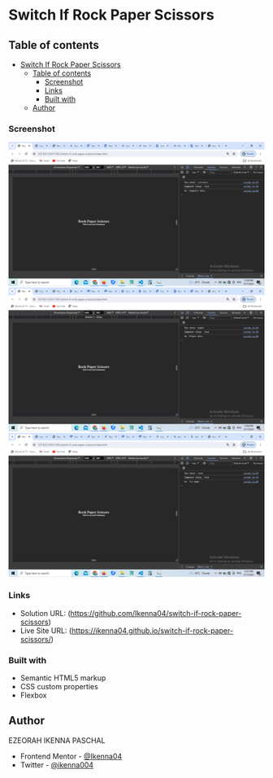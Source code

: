 # Switch If Rock Paper Scissors

## Table of contents

- [Switch If Rock Paper Scissors](#switch-if-rock-paper-scissors)
  - [Table of contents](#table-of-contents)
    - [Screenshot](#screenshot)
    - [Links](#links)
    - [Built with](#built-with)
  - [Author](#author)

### Screenshot

![](<screen-shots/Screenshot%20(100).png>)
![](<screen-shots/Screenshot%20(101).png>)
![](<screen-shots/Screenshot%20(102).png>)

### Links

- Solution URL: (https://github.com/Ikenna04/switch-if-rock-paper-scissors)
- Live Site URL: (https://ikenna04.github.io/switch-if-rock-paper-scissors/)

### Built with

- Semantic HTML5 markup
- CSS custom properties
- Flexbox

## Author

EZEORAH IKENNA PASCHAL

<!-- - Website - [Add your name here](https://www.your-site.com) -->

- Frontend Mentor - [@Ikenna04](https://www.frontendmentor.io/profile/Ikenna04)
- Twitter - [@ikenna004](https://www.twitter.com/ikenna004)
